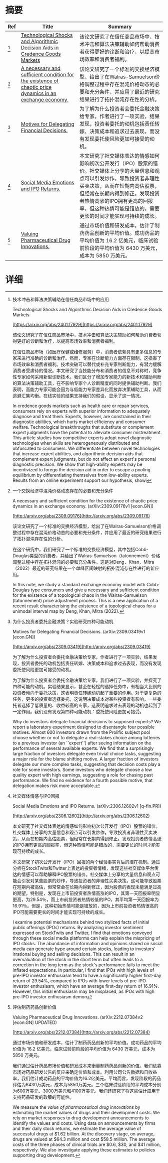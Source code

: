 # 摘要

| Ref | Title | Summary |
| --- | --- | --- |
| [^1] | [Technological Shocks and Algorithmic Decision Aids in Credence Goods Markets](https://arxiv.org/abs/2401.17929) | 该论文研究了在信任商品市场中，技术冲击和算法决策辅助如何帮助消费者获得更好的诊断和治疗，以提高市场效率和消费者福利。 |
| [^2] | [A necessary and sufficient condition for the existence of chaotic price dynamics in an exchange economy.](http://arxiv.org/abs/2309.09176) | 该论文研究了一个标准的交换经济模型，给出了在Walras-Samuelson价格调整过程中存在混沌价格动态的必要和充分条件，并应用了最近的研究结果进行了拓扑混沌存在性的分析。 |
| [^3] | [Motives for Delegating Financial Decisions.](http://arxiv.org/abs/2309.03419) | 为了解为什么投资者会委托金融决策给专家，作者进行了一项实验，结果发现，投资者委托的动机包括责任转嫁、决策成本和追求过去表现，而没有发现委托使风险更加可接受的动机。 |
| [^4] | [Social Media Emotions and IPO Returns.](http://arxiv.org/abs/2306.12602) | 本文研究了社交媒体表达的情感如何影响初次公开发行（IPO）股票的错价。社交媒体上分享的大量信息和观点可以引发炒作，导致投资者非理性买卖决策，从而在短期内高估股票，但经常在长期内得到修正。发现投资者热情高涨的IPO拥有更高的回报率，但这种热情可能是错放的，需要更长的时间才能实现可持续的成长。 |
| [^5] | [Valuing Pharmaceutical Drug Innovations.](http://arxiv.org/abs/2212.07384) | 通过市场价值和研发成本，估计了制药药品创新的平均价值。成功药品的平均价值为 16.2 亿美元，临床试验前阶段的平均价值为 6430 万美元，成本为 5850 万美元。 |

# 详细

[^1]: 技术冲击和算法决策辅助在信任商品市场中的应用

    Technological Shocks and Algorithmic Decision Aids in Credence Goods Markets

    [https://arxiv.org/abs/2401.17929](https://arxiv.org/abs/2401.17929)

    该论文研究了在信任商品市场中，技术冲击和算法决策辅助如何帮助消费者获得更好的诊断和治疗，以提高市场效率和消费者福利。

    

    在信任商品市场（如医疗保健或维修服务）中，消费者依赖具有更多信息的专家来进行准确的诊断和治疗。然而，专家在诊断能力方面存在限制，这损害了市场效率和消费者福利。技术突破可以替代或补充专家判断能力，有潜力缓解消费者受虐待的情况。本文研究了当技能分布和消费者的信息不对称时，竞争性专家如何采用新型诊断技术。我们区分了增加专家能力的新技术和辅助判断的算法决策辅助工具，在不影响专家个人诊断精度的同时提供辅助判断。我们表明，高能力专家可能会因为与低能力专家差异化而放弃决策辅助工具，从而逃避汇集均衡。在线实验的结果支持我们的假设，显示了这一情况。

    In credence goods markets such as health care or repair services, consumers rely on experts with superior information to adequately diagnose and treat them. Experts, however, are constrained in their diagnostic abilities, which hurts market efficiency and consumer welfare. Technological breakthroughs that substitute or complement expert judgments have the potential to alleviate consumer mistreatment. This article studies how competitive experts adopt novel diagnostic technologies when skills are heterogeneously distributed and obfuscated to consumers. We differentiate between novel technologies that increase expert abilities, and algorithmic decision aids that complement expert judgments, but do not affect an expert's personal diagnostic precision. We show that high-ability experts may be incentivized to forego the decision aid in order to escape a pooling equilibrium by differentiating themselves from low-ability experts. Results from an online experiment support our hypothesis, showi
    
[^2]: 一个交换经济中混沌价格动态存在的必要和充分条件

    A necessary and sufficient condition for the existence of chaotic price dynamics in an exchange economy. (arXiv:2309.09176v1 [econ.GN])

    [http://arxiv.org/abs/2309.09176](http://arxiv.org/abs/2309.09176)

    该论文研究了一个标准的交换经济模型，给出了在Walras-Samuelson价格调整过程中存在混沌价格动态的必要和充分条件，并应用了最近的研究结果进行了拓扑混沌存在性的分析。

    

    在这个研究中，我们研究了一个标准的交换经济模型，其中包括Cobb-Douglas类型的消费者，并给出了Walras-Samuelson（tatonnement）价格调整过程中存在拓扑混沌的必要和充分条件。这是对Deng、Khan、Mitra（2022）最近的研究结果在一个单峰区间映射的拓扑混沌存在性进行的新应用。

    In this note, we study a standard exchange economy model with Cobb-Douglas type consumers and give a necessary and sufficient condition for the existence of a topological chaos in the Walras-Samuelson (tatonnement) price adjustment process. This is a new application of a recent result characterising the existence of a topological chaos for a unimodal interval map by Deng, Khan, Mitra (2022).
    
[^3]: 为什么投资者委托金融决策？实验研究四种可能动机

    Motives for Delegating Financial Decisions. (arXiv:2309.03419v1 [econ.GN])

    [http://arxiv.org/abs/2309.03419](http://arxiv.org/abs/2309.03419)

    为了解为什么投资者会委托金融决策给专家，作者进行了一项实验，结果发现，投资者委托的动机包括责任转嫁、决策成本和追求过去表现，而没有发现委托使风险更加可接受的动机。

    

    为了解为什么投资者会委托金融决策给专家，我们进行了一项实验，并探究了四种可能的动机。实验结果显示，甚至在轻松的选择任务中，有相当大比例的投资者倾向于委托决策，这表明责任转嫁动机起了重要的作用。对于更复杂的任务，更多的投资者选择委托，这说明决策成本对某些投资者有影响。一些委托者选择了低质量的、收益较高的专家，这表明追求过去表现的动机也起到了一定作用。我们没有发现第四种可能动机：委托使风险更加可接受。

    Why do investors delegate financial decisions to supposed experts? We report a laboratory experiment designed to disentangle four possible motives. Almost 600 investors drawn from the Prolific subject pool choose whether or not to delegate a real-stakes choice among lotteries to a previous investor (an ``expert'') after seeing information on the performance of several available experts. We find that a surprisingly large fraction of investors delegate even trivial choice tasks, suggesting a major role for the blame shifting motive. A larger fraction of investors delegate our more complex tasks, suggesting that decision costs play a role for some investors. Some investors who delegate choose a low quality expert with high earnings, suggesting a role for chasing past performance. We find no evidence for a fourth possible motive, that delegation makes risk more acceptable.
    
[^4]: 社交媒体情感与IPO回报

    Social Media Emotions and IPO Returns. (arXiv:2306.12602v1 [q-fin.PR])

    [http://arxiv.org/abs/2306.12602](http://arxiv.org/abs/2306.12602)

    本文研究了社交媒体表达的情感如何影响初次公开发行（IPO）股票的错价。社交媒体上分享的大量信息和观点可以引发炒作，导致投资者非理性买卖决策，从而在短期内高估股票，但经常在长期内得到修正。发现投资者热情高涨的IPO拥有更高的回报率，但这种热情可能是错放的，需要更长的时间才能实现可持续的成长。

    

    本文研究了初次公开发行（IPO）回报的两个经验事实背后的潜在机制。通过分析在StockTwits和Twitter上表达的投资者情绪，发现这些社交媒体平台传达的情感可以帮助解释IPO股票的错价。社交媒体上分享的大量信息和观点可能会引发对某些股票的炒作，导致投资者的非理性买卖决策。这可能导致股票在短期内被高估，但常常会在长期内得到修正，因为股票的表现未能满足过高的期望。特别是，发现在上市前投资者热情高涨的IPO，其第一天回报率明显更高，为29.54％，而上市前投资者热情较低的IPO，其平均第一天回报率为16.91％。但是，这种初始热情可能是错放的，因为上市前投资者热情很高的IPO可能需要更长的时间才能实现可持续的成长。

    I examine potential mechanisms behind two stylized facts of initial public offerings (IPOs) returns. By analyzing investor sentiment expressed on StockTwits and Twitter, I find that emotions conveyed through these social media platforms can help explain the mispricing of IPO stocks. The abundance of information and opinions shared on social media can generate hype around certain stocks, leading to investors' irrational buying and selling decisions. This can result in an overvaluation of the stock in the short term but often leads to a correction in the long term as the stock's performance fails to meet the inflated expectations. In particular, I find that IPOs with high levels of pre-IPO investor enthusiasm tend to have a significantly higher first-day return of 29.54%, compared to IPOs with lower levels of pre-IPO investor enthusiasm, which have an average first-day return of 16.91%. However, this initial enthusiasm may be misplaced, as IPOs with high pre-IPO investor enthusiasm demon
    
[^5]: 评估制药药品创新价值

    Valuing Pharmaceutical Drug Innovations. (arXiv:2212.07384v2 [econ.GN] UPDATED)

    [http://arxiv.org/abs/2212.07384](http://arxiv.org/abs/2212.07384)

    通过市场价值和研发成本，估计了制药药品创新的平均价值。成功药品的平均价值为 16.2 亿美元，临床试验前阶段的平均价值为 6430 万美元，成本为 5850 万美元。

    

    我们通过估计药品市场价值和研发成本来衡量制药药品创新的价值。我们依靠市场对药品研发公告的反应来确定价值和成本。利用公司公告数据和日收益率，我们估计成功药品的平均价值为16.2亿美元。平均而言，发现阶段的药品评估为6430万美元，成本为5850万美元。三个临床试验阶段的平均成本分别为600万美元、3000万美元和4100万美元。我们还研究了将这些估计应用于支持药品研发的政策的可能性。

    We measure the $\textit{value of pharmaceutical drug innovations}$ by estimating the market values of drugs and their development costs. We rely on market responses to drug development announcements to identify the values and costs. Using data on announcements by firms and their daily stock returns, we estimate the average value of successful drugs at \$1.62 billion. At the discovery stage, on average, drugs are valued at \$64.3 million and cost \$58.5 million. The average costs of the three phases of clinical trials are \$0.6, \$30, and \$41 million, respectively. We also investigate applying these estimates to policies supporting drug development.
    

